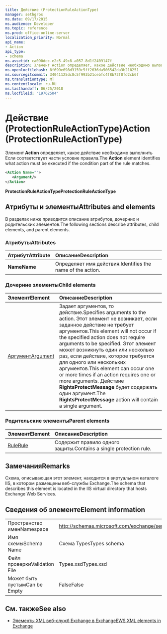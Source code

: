 ```yaml
---
title: Действие (ProtectionRuleActionType)
manager: sethgros
ms.date: 09/17/2015
ms.audience: Developer
ms.topic: reference
ms.prod: office-online-server
localization_priority: Normal
api_name:
- Action
api_type:
- schema
ms.assetid: ca090dec-e2c5-49c8-a057-8d1f2409147f
description: Элемент Action определяет, какое действие необходимо выполнить Если соответствует части условие правила.
ms.openlocfilehash: 8f699e698d3159c5ff2636da506542da3b218251
ms.sourcegitcommit: 34041125dc8c5f993b21cebfc4f8b72f0fd2cb6f
ms.translationtype: MT
ms.contentlocale: ru-RU
ms.lasthandoff: 06/25/2018
ms.locfileid: "19762504"
---
```

# <a name="action-protectionruleactiontype"></a><span data-ttu-id="79a1e-103">Действие (ProtectionRuleActionType)</span><span class="sxs-lookup"><span data-stu-id="79a1e-103">Action (ProtectionRuleActionType)</span></span>

<span data-ttu-id="79a1e-104">Элемент **Action** определяет, какое действие необходимо выполнить Если соответствует части условие правила.</span><span class="sxs-lookup"><span data-stu-id="79a1e-104">The **Action** element identifies what action must be executed if the condition part of the rule matches.</span></span> 
  
```xml
<Action Name="">
   <Argument/>
</Action>

```

 <span data-ttu-id="79a1e-105">**ProtectionRuleActionType**</span><span class="sxs-lookup"><span data-stu-id="79a1e-105">**ProtectionRuleActionType**</span></span>
## <a name="attributes-and-elements"></a><span data-ttu-id="79a1e-106">Атрибуты и элементы</span><span class="sxs-lookup"><span data-stu-id="79a1e-106">Attributes and elements</span></span>

<span data-ttu-id="79a1e-107">В разделах ниже приводится описание атрибутов, дочерних и родительских элементов.</span><span class="sxs-lookup"><span data-stu-id="79a1e-107">The following sections describe attributes, child elements, and parent elements.</span></span>
  
### <a name="attributes"></a><span data-ttu-id="79a1e-108">Атрибуты</span><span class="sxs-lookup"><span data-stu-id="79a1e-108">Attributes</span></span>

|<span data-ttu-id="79a1e-109">**Атрибут**</span><span class="sxs-lookup"><span data-stu-id="79a1e-109">**Attribute**</span></span>|<span data-ttu-id="79a1e-110">**Описание**</span><span class="sxs-lookup"><span data-stu-id="79a1e-110">**Description**</span></span>|
|:-----|:-----|
|<span data-ttu-id="79a1e-111">**Name**</span><span class="sxs-lookup"><span data-stu-id="79a1e-111">**Name**</span></span> <br/> |<span data-ttu-id="79a1e-112">Определяет имя действия.</span><span class="sxs-lookup"><span data-stu-id="79a1e-112">Identifies the name of the action.</span></span>  <br/> |
   
### <a name="child-elements"></a><span data-ttu-id="79a1e-113">Дочерние элементы</span><span class="sxs-lookup"><span data-stu-id="79a1e-113">Child elements</span></span>

|<span data-ttu-id="79a1e-114">**Элемент**</span><span class="sxs-lookup"><span data-stu-id="79a1e-114">**Element**</span></span>|<span data-ttu-id="79a1e-115">**Описание**</span><span class="sxs-lookup"><span data-stu-id="79a1e-115">**Description**</span></span>|
|:-----|:-----|
|[<span data-ttu-id="79a1e-116">Аргумент</span><span class="sxs-lookup"><span data-stu-id="79a1e-116">Argument</span></span>](argument.md) <br/> |<span data-ttu-id="79a1e-117">Задает аргументов, то действие.</span><span class="sxs-lookup"><span data-stu-id="79a1e-117">Specifies arguments to the action.</span></span> <span data-ttu-id="79a1e-118">Этот элемент не возникает, если заданное действие не требует аргументов.</span><span class="sxs-lookup"><span data-stu-id="79a1e-118">This element will not occur if the specified action does not require arguments to be specified.</span></span> <span data-ttu-id="79a1e-119">Этот элемент может возникнуть один или несколько раз, если действие, которое требуется для одного или нескольких аргументов.</span><span class="sxs-lookup"><span data-stu-id="79a1e-119">This element can occur one or more times if an action requires one or more arguments.</span></span> <span data-ttu-id="79a1e-120">Действие **RightsProtectMessage** будет содержать один аргумент.</span><span class="sxs-lookup"><span data-stu-id="79a1e-120">The **RightsProtectMessage** action will contain a single argument.</span></span>  <br/> |
   
### <a name="parent-elements"></a><span data-ttu-id="79a1e-121">Родительские элементы</span><span class="sxs-lookup"><span data-stu-id="79a1e-121">Parent elements</span></span>

|<span data-ttu-id="79a1e-122">**Элемент**</span><span class="sxs-lookup"><span data-stu-id="79a1e-122">**Element**</span></span>|<span data-ttu-id="79a1e-123">**Описание**</span><span class="sxs-lookup"><span data-stu-id="79a1e-123">**Description**</span></span>|
|:-----|:-----|
|[<span data-ttu-id="79a1e-124">Rule</span><span class="sxs-lookup"><span data-stu-id="79a1e-124">Rule</span></span>](rule.md) <br/> |<span data-ttu-id="79a1e-125">Содержит правило одного защиты.</span><span class="sxs-lookup"><span data-stu-id="79a1e-125">Contains a single protection rule.</span></span>  <br/> |
   
## <a name="remarks"></a><span data-ttu-id="79a1e-126">Замечания</span><span class="sxs-lookup"><span data-stu-id="79a1e-126">Remarks</span></span>

<span data-ttu-id="79a1e-127">Схема, описывающая этот элемент, находится в виртуальном каталоге IIS, в котором размещены веб-службы Exchange.</span><span class="sxs-lookup"><span data-stu-id="79a1e-127">The schema that describes this element is located in the IIS virtual directory that hosts Exchange Web Services.</span></span>
  
## <a name="element-information"></a><span data-ttu-id="79a1e-128">Сведения об элементе</span><span class="sxs-lookup"><span data-stu-id="79a1e-128">Element information</span></span>

|||
|:-----|:-----|
|<span data-ttu-id="79a1e-129">Пространство имен</span><span class="sxs-lookup"><span data-stu-id="79a1e-129">Namespace</span></span>  <br/> |http://schemas.microsoft.com/exchange/services/2006/types  <br/> |
|<span data-ttu-id="79a1e-130">Имя схемы</span><span class="sxs-lookup"><span data-stu-id="79a1e-130">Schema Name</span></span>  <br/> |<span data-ttu-id="79a1e-131">Схема Types</span><span class="sxs-lookup"><span data-stu-id="79a1e-131">Types schema</span></span>  <br/> |
|<span data-ttu-id="79a1e-132">Файл проверки</span><span class="sxs-lookup"><span data-stu-id="79a1e-132">Validation File</span></span>  <br/> |<span data-ttu-id="79a1e-133">Types.xsd</span><span class="sxs-lookup"><span data-stu-id="79a1e-133">Types.xsd</span></span>  <br/> |
|<span data-ttu-id="79a1e-134">Может быть пустым</span><span class="sxs-lookup"><span data-stu-id="79a1e-134">Can be Empty</span></span>  <br/> |<span data-ttu-id="79a1e-135">False</span><span class="sxs-lookup"><span data-stu-id="79a1e-135">False</span></span>  <br/> |
   
## <a name="see-also"></a><span data-ttu-id="79a1e-136">См. также</span><span class="sxs-lookup"><span data-stu-id="79a1e-136">See also</span></span>

- [<span data-ttu-id="79a1e-137">Элементы XML веб-служб Exchange в Exchange</span><span class="sxs-lookup"><span data-stu-id="79a1e-137">EWS XML elements in Exchange</span></span>](ews-xml-elements-in-exchange.md)

